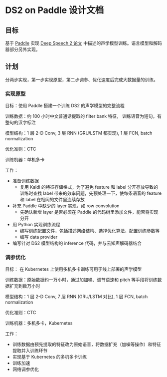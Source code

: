 # DS2 on Paddle 设计文档

## 目标

基于 [Paddle](http://www.paddlepaddle.org/) 实现 [Deep Speech 2 论文](https://arxiv.org/abs/1512.02595) 中描述的声学模型训练。语言模型和解码器部分另外实现。

## 计划

分两步实现，第一步实现原型，第二步调参、优化速度后完成大数据量的训练。

### 实现原型

目标：使用 Paddle 搭建一个训练 DS2 的声学模型的完整流程

训练数据：约 100 小时中文普通话提取的 filter bank 特征， 训练语音为短句，有整句的汉字标注

模型结构：1 层 2-D Conv, 3 层 RNN (GRU/LSTM 都实现), 1 层 FCN, batch normalization

优化准则：CTC

训练机器：单机多卡

工作：

* 准备训练数据
  * 复用 Kaldi 的特征存储格式，为了避免 feature 和 label 分开存放导致的训练时查找 label 带来的效率问题，先预处理一下，使每条语音的 feature 和 label 在相同的文件里连续存放
* 补充 Paddle 中缺少的 layer 实现，如 row convolution
  * 先确认新增 layer 是否必须在 Paddle 的代码树里添加文件，能否将实现分开
* 用 Python 实现训练流程
  * 编写训练配置文件，包括描述网络结构、选择优化算法、配置训练参数等
  * 编写 data provider
* 编写针对 DS2 模型结构的 inference 代码，并与云知声解码器结合

### 调参优化

目标： 在 Kubernetes 上使用多机多卡训练可用于线上部署的声学模型

训练数据：原始数据约一万小时，通过加加噪、调节语速和 pitch 等手段将训练数据扩充到数万小时

模型结构：1 层 2-D Conv, 7 层 RNN (GRU/LSTM 对比), 1 层 FCN, batch normalization

优化准则：CTC

训练机器：多机多卡，Kubernetes

工作：

* 训练数据由预先提取的特征改为原始语音，将数据扩充（加噪等操作）和特征提取并入训练环节
* 实现基于 Kubernetes 的多机多卡训练
* 训练加速
* 网络调参优化
